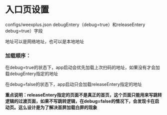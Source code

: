 # 入口页设置


configs/weexplus.json  debugEntery（debug=true）和releaseEntery debug=true）字段


地址可以是网络地址，也可以是本地地址

### 加载顺序：

在debug=true的状态下，app启动会优先加载上次扫码的地址，如果没有才会加载debugEntery指定的地址

在debug=false的状态下，app启动只会加载releaseEntery指定的地址

**重点说明：releaseEntery指定的页面不是真正的首页，这个页面只能用来写跳转逻辑的过渡页面，如果不写跳转逻辑，在debug=false的情况下，会发现卡在启动页。这么设计是为了解决首屏加载白屏的现象**

